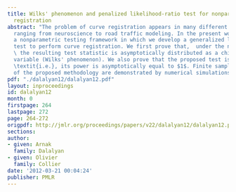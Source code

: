 ```yaml
---
title: Wilks' phenomenon and penalized likelihood-ratio test for nonparametric curve
  registration
abstract: "The problem of curve registration appears in many different areas of applications
  ranging from neuroscience to road traffic modeling. In the present work, we propose
  a nonparametric testing framework in which we develop a generalized likelihood ratio
  test to perform curve registration. We first prove that,  under the null hypothesis,
  \ the resulting test statistic is asymptotically distributed as a chi-squared random
  variable (Wilks' phenomenon). We also prove that the proposed test is consistent,
  \textit{i.e.}, its power is asymptotically equal to $1$. Finite sample properties
  of the proposed methodology are demonstrated by numerical simulations."
pdf: "./dalalyan12/dalalyan12.pdf"
layout: inproceedings
id: dalalyan12
month: 0
firstpage: 264
lastpage: 272
page: 264-272
origpdf: http://jmlr.org/proceedings/papers/v22/dalalyan12/dalalyan12.pdf
sections: 
author:
- given: Arnak
  family: Dalalyan
- given: Olivier
  family: Collier
date: '2012-03-21 00:04:24'
publisher: PMLR
---
```

